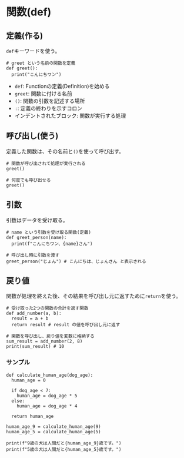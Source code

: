 # 関数(def)

## 定義(作る)

`def`キーワードを使う。

```
# greet という名前の関数を定義
def greet():
  print("こんにちワン")
```

- `def`: Functionの定義(Definition)を始める
- `greet`: 関数に付ける名前
- `()`: 関数の引数を記述する場所
- `:`: 定義の終わりを示すコロン
- インデントされたブロック: 関数が実行する処理

## 呼び出し(使う)

定義した関数は、その名前と`()`を使って呼び出す。

```
# 関数が呼び出されて処理が実行される
greet()

# 何度でも呼び出せる
greet()
```

## 引数

引数はデータを受け取る。

```
# name という引数を受け取る関数(定義)
def greet_person(name):
  print(f"こんにちワン、{name}さん")

# 呼び出し時に引数を渡す
greet_person("じょん") # こんにちは、じょんさん と表示される
```

## 戻り値

関数が処理を終えた後、その結果を呼び出し元に返すために`return`を使う。

```
# 受け取った2つの関数の合計を返す関数
def add_number(a, b):
  result = a + b
  return result # result の値を呼び出し元に返す

# 関数を呼び出し、戻り値を変数に格納する
sum_result = add_number(2, 8)
print(sum_result) # 10
```

### サンプル

```
def calculate_human_age(dog_age):
  human_age = 0
  
  if dog_age < 7:
    human_age = dog_age * 5
  else:
    human_age = dog_age * 4

  return human_age

human_age_9 = calculate_human_age(9)
human_age_5 = calculate_human_age(5)

print(f"9歳の犬は人間だと{human_age_9}歳です。")
print(f"5歳の犬は人間だと{human_age_5}歳です。")
```

